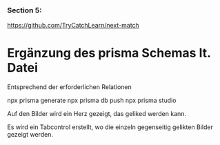 ### Section 5:

https://github.com/TryCatchLearn/next-match

# Ergänzung des prisma Schemas lt. Datei

Entsprechend der erforderlichen Relationen

npx prisma generate
npx prisma db push
npx prisma studio

Auf den Bilder wird ein Herz gezeigt, das geliked werden kann.

Es wird ein Tabcontrol erstellt, wo die einzeln gegenseitig gelikten Bilder gezeigt werden.
